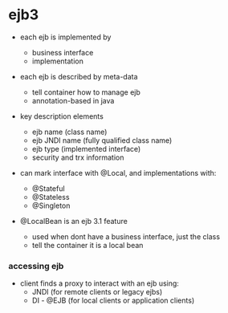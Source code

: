 # ejb3

- each ejb is implemented by
  - business interface
  - implementation

- each ejb is described by meta-data
  - tell container how to manage ejb
  - annotation-based in java

- key description elements
  - ejb name (class name)
  - ejb JNDI name (fully qualified class name)
  - ejb type (implemented interface)
  - security and trx information


* can mark interface with @Local, and implementations with:
  - @Stateful
  - @Stateless
  - @Singleton

* @LocalBean is an ejb 3.1 feature
  - used when dont have a business interface, just the class
  - tell the container it is a local bean

### accessing ejb

- client finds a proxy to interact with an ejb using:
  - JNDI (for remote clients or legacy ejbs)
  - DI - @EJB (for local clients or application clients)

